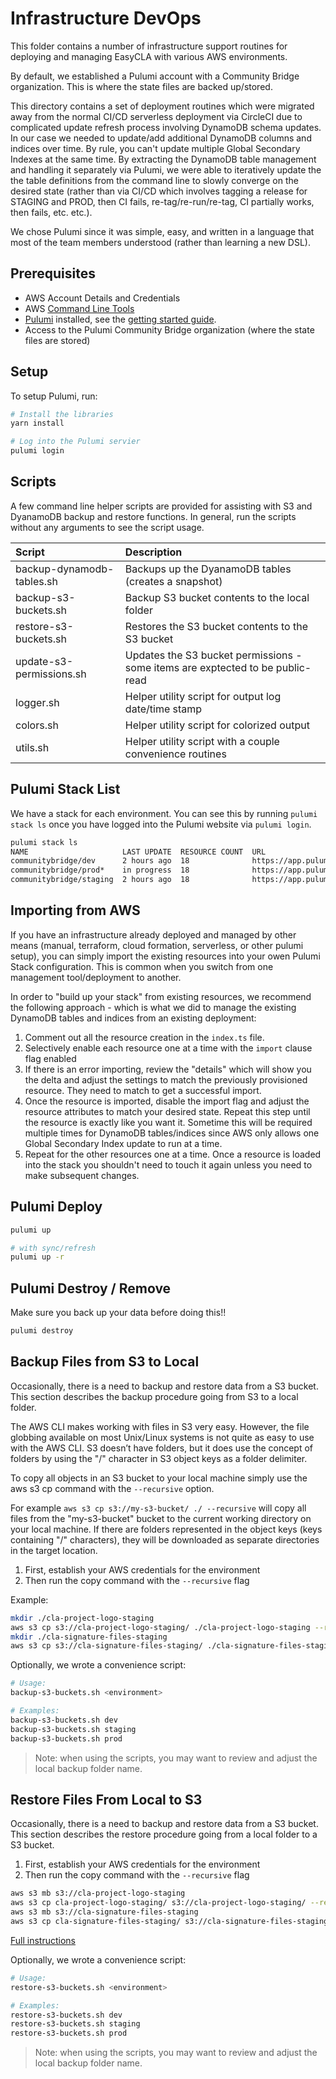 # Infrastructure DevOps

This folder contains a number of infrastructure support routines for
deploying and managing EasyCLA with various AWS environments.

By default, we established a Pulumi account with a Community Bridge
organization.  This is where the state files are backed up/stored.

This directory contains a set of deployment routines which were migrated away
from the normal CI/CD serverless deployment via CircleCI due to complicated
update refresh process involving DynamoDB schema updates. In our case we
needed to update/add additional DynamoDB columns and indices over time. By
rule, you can't update multiple Global Secondary Indexes at the same time. By
extracting the DynamoDB table management and handling it separately via
Pulumi, we were able to iteratively update the the table definitions from the
command line to slowly converge on the desired state (rather than via CI/CD
which involves tagging a release for STAGING and PROD, then CI fails,
re-tag/re-run/re-tag, CI partially works, then fails, etc. etc.).

We chose Pulumi since it was simple, easy, and written in a language that
most of the team members understood (rather than learning a new DSL).

## Prerequisites

- AWS Account Details and Credentials
- AWS [Command Line Tools](https://aws.amazon.com/cli/)
- [Pulumi](https://www.pulumi.com/) installed, see the
  [getting started guide](https://www.pulumi.com/docs/get-started/).
- Access to the Pulumi Community Bridge organization (where the state files
  are stored)

## Setup

To setup Pulumi, run:

```bash
# Install the libraries
yarn install

# Log into the Pulumi servier
pulumi login
```

## Scripts

A few command line helper scripts are provided for assisting with S3 and
DyanamoDB backup and restore functions. In general, run the scripts without any
arguments to see the script usage.

| Script                    | Description |
|:--------------------------|:------------|
| backup-dynamodb-tables.sh | Backups up the DyanamoDB tables (creates a snapshot) |
| backup-s3-buckets.sh      | Backup S3 bucket contents to the local folder |
| restore-s3-buckets.sh     | Restores the S3 bucket contents to the S3 bucket |
| update-s3-permissions.sh  | Updates the S3 bucket permissions - some items are exptected to be public-read |
| logger.sh                 | Helper utility script for output log date/time stamp |
| colors.sh                 | Helper utility script for colorized output |
| utils.sh                  | Helper utility script with a couple convenience routines |


## Pulumi Stack List

We have a stack for each environment. You can see this by running
`pulumi stack ls` once you have logged into the Pulumi website via
`pulumi login`.

```bash
pulumi stack ls
NAME                     LAST UPDATE  RESOURCE COUNT  URL
communitybridge/dev      2 hours ago  18              https://app.pulumi.com/communitybridge/easycla/dev
communitybridge/prod*    in progress  18              https://app.pulumi.com/communitybridge/easycla/prod
communitybridge/staging  2 hours ago  18              https://app.pulumi.com/communitybridge/easycla/staging
```

## Importing from AWS

If you have an infrastructure already deployed and managed by other means
(manual, terraform, cloud formation, serverless, or other pulumi setup), you
can simply import the existing resources into your owen Pulumi Stack
configuration. This is common when you switch from one management
tool/deployment to another.

In order to "build up your stack" from existing resources, we recommend the
following approach - which is what we did to manage the existing DynamoDB
tables and indices from an existing deployment:

1. Comment out all the resource creation in the `index.ts` file.
1. Selectively enable each resource one at a time with the `import` clause
   flag enabled
1. If there is an error importing, review the "details" which will show you
   the delta and adjust the settings to match the previously provisioned
   resource. They need to match to get a successful import.
1. Once the resource is imported, disable the import flag and adjust the
   resource attributes to match your desired state.  Repeat this step
   until the resource is exactly like you want it.  Sometime this will be
   required multiple times for DynamoDB tables/indices since AWS only
   allows one Global Secondary Index update to run at a time.
1. Repeat for the other resources one at a time. Once a resource is
   loaded into the stack you shouldn't need to touch it again unless
   you need to make subsequent changes.

## Pulumi Deploy

```bash
pulumi up

# with sync/refresh
pulumi up -r
```

## Pulumi Destroy / Remove

Make sure you back up your data before doing this!!

```bash
pulumi destroy
```

## Backup Files from S3 to Local

Occasionally, there is a need to backup and restore data from a S3 bucket.
This section describes the backup procedure going from S3 to a local folder.

The AWS CLI makes working with files in S3 very easy. However, the file
globbing available on most Unix/Linux systems is not quite as easy to use
with the AWS CLI. S3 doesn’t have folders, but it does use the concept of
folders by using the "/" character in S3 object keys as a folder delimiter.

To copy all objects in an S3 bucket to your local machine simply use the aws
s3 cp command with the `--recursive` option.

For example `aws s3 cp s3://my-s3-bucket/ ./ --recursive` will copy all
files from the "my-s3-bucket" bucket to the current working directory on
your local machine. If there are folders represented in the object keys (keys
containing "/" characters), they will be downloaded as separate directories
in the target location.

1. First, establish your AWS credentials for the environment
1. Then run the copy command with the `--recursive` flag

Example:

```bash
mkdir ./cla-project-logo-staging
aws s3 cp s3://cla-project-logo-staging/ ./cla-project-logo-staging --recursive
mkdir ./cla-signature-files-staging
aws s3 cp s3://cla-signature-files-staging/ ./cla-signature-files-staging --recursive
```

Optionally, we wrote a convenience script:

```bash
# Usage:
backup-s3-buckets.sh <environment>

# Examples:
backup-s3-buckets.sh dev
backup-s3-buckets.sh staging
backup-s3-buckets.sh prod
```

> Note: when using the scripts, you may want to review and adjust the local
> backup folder name.

## Restore Files From Local to S3

Occasionally, there is a need to backup and restore data from a S3 bucket.
This section describes the restore procedure going from a local folder to a
S3 bucket.

1. First, establish your AWS credentials for the environment
1. Then run the copy command with the `--recursive` flag

```bash
aws s3 mb s3://cla-project-logo-staging
aws s3 cp cla-project-logo-staging/ s3://cla-project-logo-staging/ --recursive
aws s3 mb s3://cla-signature-files-staging
aws s3 cp cla-signature-files-staging/ s3://cla-signature-files-staging/ --recursive
```

[Full instructions](https://aws.amazon.com/getting-started/tutorials/backup-to-s3-cli/)

Optionally, we wrote a convenience script:

```bash
# Usage:
restore-s3-buckets.sh <environment>

# Examples:
restore-s3-buckets.sh dev
restore-s3-buckets.sh staging
restore-s3-buckets.sh prod
```

> Note: when using the scripts, you may want to review and adjust the local
> backup folder name.
